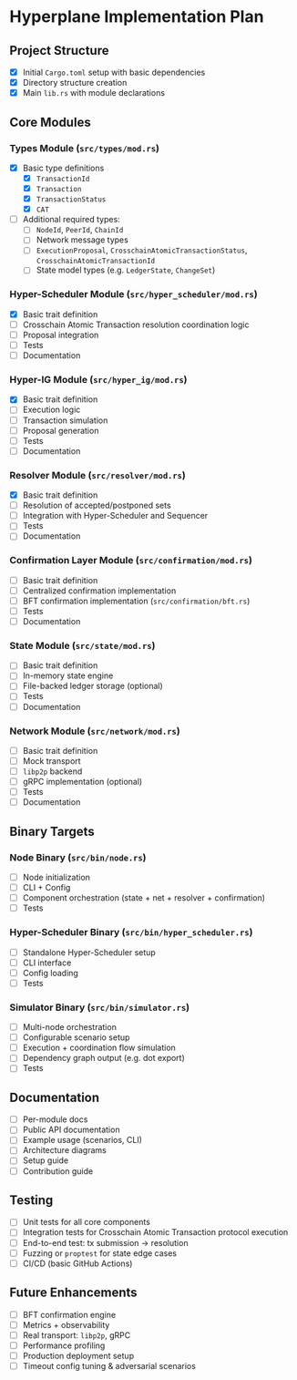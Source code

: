 # Hyperplane Implementation Plan

## Project Structure
- [x] Initial `Cargo.toml` setup with basic dependencies
- [x] Directory structure creation
- [x] Main `lib.rs` with module declarations

## Core Modules

### Types Module (`src/types/mod.rs`)
- [x] Basic type definitions
  - [x] `TransactionId`
  - [x] `Transaction`
  - [x] `TransactionStatus`
  - [x] `CAT`
- [ ] Additional required types:
  - [ ] `NodeId`, `PeerId`, `ChainId`
  - [ ] Network message types
  - [ ] `ExecutionProposal`, `CrosschainAtomicTransactionStatus`, `CrosschainAtomicTransactionId`
  - [ ] State model types (e.g. `LedgerState`, `ChangeSet`)

### Hyper-Scheduler Module (`src/hyper_scheduler/mod.rs`)
- [x] Basic trait definition
- [ ] Crosschain Atomic Transaction resolution coordination logic
- [ ] Proposal integration
- [ ] Tests
- [ ] Documentation

### Hyper-IG Module (`src/hyper_ig/mod.rs`)
- [x] Basic trait definition
- [ ] Execution logic
- [ ] Transaction simulation
- [ ] Proposal generation
- [ ] Tests
- [ ] Documentation

### Resolver Module (`src/resolver/mod.rs`)
- [x] Basic trait definition
- [ ] Resolution of accepted/postponed sets
- [ ] Integration with Hyper-Scheduler and Sequencer
- [ ] Tests
- [ ] Documentation

### Confirmation Layer Module (`src/confirmation/mod.rs`)
- [ ] Basic trait definition
- [ ] Centralized confirmation implementation
- [ ] BFT confirmation implementation (`src/confirmation/bft.rs`)
- [ ] Tests
- [ ] Documentation

### State Module (`src/state/mod.rs`)
- [ ] Basic trait definition
- [ ] In-memory state engine
- [ ] File-backed ledger storage (optional)
- [ ] Tests
- [ ] Documentation

### Network Module (`src/network/mod.rs`)
- [ ] Basic trait definition
- [ ] Mock transport
- [ ] `libp2p` backend
- [ ] gRPC implementation (optional)
- [ ] Tests
- [ ] Documentation

## Binary Targets

### Node Binary (`src/bin/node.rs`)
- [ ] Node initialization
- [ ] CLI + Config
- [ ] Component orchestration (state + net + resolver + confirmation)
- [ ] Tests

### Hyper-Scheduler Binary (`src/bin/hyper_scheduler.rs`)
- [ ] Standalone Hyper-Scheduler setup
- [ ] CLI interface
- [ ] Config loading
- [ ] Tests

### Simulator Binary (`src/bin/simulator.rs`)
- [ ] Multi-node orchestration
- [ ] Configurable scenario setup
- [ ] Execution + coordination flow simulation
- [ ] Dependency graph output (e.g. dot export)
- [ ] Tests

## Documentation
- [ ] Per-module docs
- [ ] Public API documentation
- [ ] Example usage (scenarios, CLI)
- [ ] Architecture diagrams
- [ ] Setup guide
- [ ] Contribution guide

## Testing
- [ ] Unit tests for all core components
- [ ] Integration tests for Crosschain Atomic Transaction protocol execution
- [ ] End-to-end test: tx submission → resolution
- [ ] Fuzzing or `proptest` for state edge cases
- [ ] CI/CD (basic GitHub Actions)

## Future Enhancements
- [ ] BFT confirmation engine
- [ ] Metrics + observability
- [ ] Real transport: `libp2p`, gRPC
- [ ] Performance profiling
- [ ] Production deployment setup
- [ ] Timeout config tuning & adversarial scenarios
